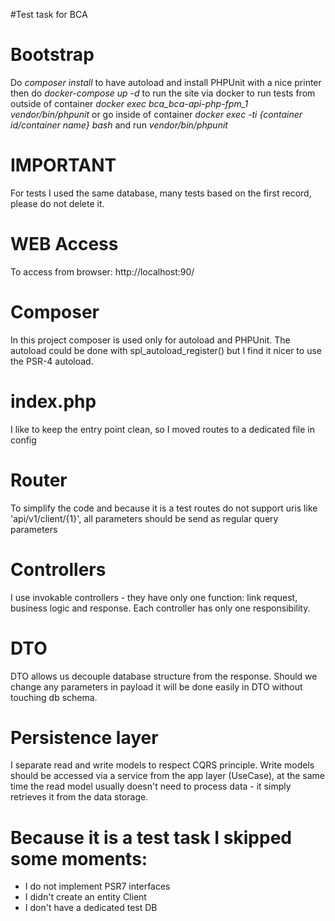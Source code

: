 #Test task for BCA

# Bootstrap
Do *composer install* to have autoload and install PHPUnit with a nice printer
then do *docker-compose up -d* to run the site via docker
to run tests from outside of container *docker exec bca_bca-api-php-fpm_1 vendor/bin/phpunit* or
go inside of container *docker exec -ti {container id/container name} bash* and run *vendor/bin/phpunit*

# IMPORTANT
For tests I used the same database, many tests based on the first record, please do not delete it.

# WEB Access
To access from browser: http://localhost:90/

# Composer
In this project composer is used only for autoload and PHPUnit. The autoload could be done with spl_autoload_register()
but I find it nicer to use the PSR-4 autoload.

# index.php

I like to keep the entry point clean, so I moved routes to a dedicated file in config

# Router
To simplify the code and because it is a test routes do not support uris like 'api/v1/client/{1}', all parameters 
should be send as regular query parameters 

# Controllers
I use invokable controllers - they have only one function: link request, business logic and response.
Each controller has only one responsibility.

# DTO
DTO allows us decouple database structure from the response. Should we change any parameters in payload it will be done 
easily in DTO without touching db schema.

# Persistence layer

I separate read and write models to respect CQRS principle.
Write models should be accessed via a service from the app layer (UseCase), at the same time the read model usually 
doesn't need to process data - it simply retrieves it from the data storage. 

# Because it is a test task I skipped some moments: 
- I do not implement PSR7 interfaces
- I didn't create an entity Client
- I don't have a dedicated test DB